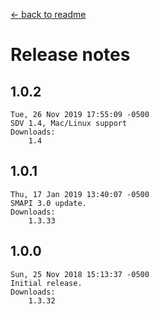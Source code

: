 ﻿﻿[← back to readme](README.md)

# Release notes
## 1.0.2
```
Tue, 26 Nov 2019 17:55:09 -0500
SDV 1.4, Mac/Linux support
Downloads:
    1.4
```

## 1.0.1
```
Thu, 17 Jan 2019 13:40:07 -0500
SMAPI 3.0 update.
Downloads:
    1.3.33
```

## 1.0.0
```
Sun, 25 Nov 2018 15:13:37 -0500
Initial release.
Downloads:
    1.3.32
```
